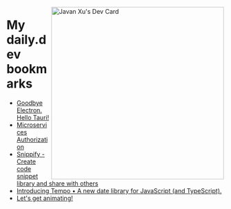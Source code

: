 
<a href="https://app.daily.dev/JavanXU"><img align="right" src="https://api.daily.dev/devcards/e45a150971844cd6959a94bb94e861ea.png?r=quw" width="400" alt="Javan Xu's Dev Card"/></a>

# My daily.dev bookmarks
<!-- daily.dev BOOKMARKS:START -->
- [Goodbye Electron. Hello Tauri!](https://app.daily.dev/posts/KmOvLEJ61?utm_source=rss&utm_medium=bookmarks&utm_campaign=6ueXw3FRNQzpNtewCDbI6)
- [Microservices Authorization](https://app.daily.dev/posts/yYINKkiSG?utm_source=rss&utm_medium=bookmarks&utm_campaign=6ueXw3FRNQzpNtewCDbI6)
- [Snippify - Create code snippet library and share with others](https://app.daily.dev/posts/KdiOQdPmo?utm_source=rss&utm_medium=bookmarks&utm_campaign=6ueXw3FRNQzpNtewCDbI6)
- [Introducing Tempo • A new date library for JavaScript &lpar;and TypeScript&rpar;.](https://app.daily.dev/posts/6tkm6olhZ?utm_source=rss&utm_medium=bookmarks&utm_campaign=6ueXw3FRNQzpNtewCDbI6)
- [Let&#39;s get animating!](https://app.daily.dev/posts/rlPhQpwTZ?utm_source=rss&utm_medium=bookmarks&utm_campaign=6ueXw3FRNQzpNtewCDbI6)
<!-- daily.dev BOOKMARKS:END -->
